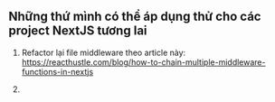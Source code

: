 ## Những thứ mình có thể áp dụng thử cho các project NextJS tương lai

1. Refactor lại file middleware theo article này: https://reacthustle.com/blog/how-to-chain-multiple-middleware-functions-in-nextjs

2.
